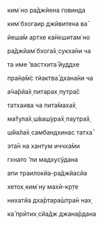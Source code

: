 ким̇ но ра̄джйена говинда

ким̇ бхогаир джӣвитена ва̄

йеша̄м артхе ка̄н̇кшитам̇ но

ра̄джйам̇ бхога̄х̣ сукха̄ни ча

та име ’вастхита̄ йуддхе

пра̄н̣а̄м̇с тйактва̄ дхана̄ни ча

а̄ча̄рйа̄х̣ питарах̣ путра̄с

татхаива ча пита̄маха̄х̣

ма̄тула̄х̣ ш́ваш́ура̄х̣ паутра̄х̣

ш́йа̄ла̄х̣ самбандхинас татха̄

эта̄н на хантум иччха̄ми

гхнато ’пи мадхусӯдана

апи траилокйа-ра̄джйасйа

хетох̣ ким̇ ну махӣ-кр̣те

нихатйа дха̄ртара̄шт̣ра̄н нах̣

ка̄ прӣтих̣ сйа̄дж джана̄рдана